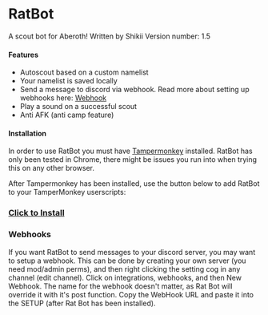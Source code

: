 # RatBot
A scout bot for Aberoth!
Written by Shikii
Version number: 1.5

#### Features
- Autoscout based on a custom namelist
- Your namelist is saved locally
- Send a message to discord via webhook. Read more about setting up webhooks here: [Webhook](https://github.com/Shikster/RatBot#Webhooks)
- Play a sound on a successful scout
- Anti AFK (anti camp feature)


#### Installation
In order to use RatBot you must have [Tampermonkey](https://www.tampermonkey.net/) installed.
RatBot has only been tested in Chrome, there might be issues you run into when trying this on any other browser.

After Tampermonkey has been installed, use the button below to add RatBot to your TamperMonkey userscripts:
### [Click to Install](https://github.com/Shikster/RatBot/raw/main/RatBot.user.js)

### Webhooks
If you want RatBot to send messages to your discord server, you may want to setup a webhook.
This can be done by creating your own server (you need mod/admin perms), and then right clicking the setting cog in any channel (edit channel).
Click on integrations, webhooks, and then New Webhook. The name for the webhook doesn't matter, as Rat Bot will override it with it's post function. Copy the WebHook URL and paste it into the SETUP (after Rat Bot has been installed). 

